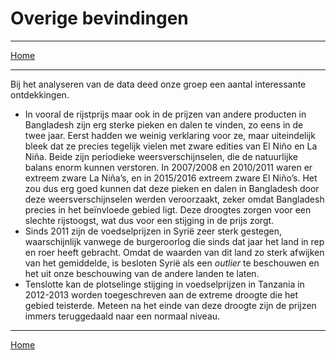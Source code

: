 # Overige bevindingen

<hr>
<a href="/DAV/dashboard">Home</a>
<hr>

Bij het analyseren van de data deed onze groep een aantal interessante ontdekkingen.
* In vooral de rijstprijs maar ook in de prijzen van andere producten in Bangladesh zijn erg sterke pieken en dalen te vinden, zo eens in de twee jaar. Eerst hadden we weinig verklaring voor ze, maar uiteindelijk bleek dat ze precies tegelijk vielen met zware edities van El Niño en La Niña. Beide zijn periodieke weersverschijnselen, die de natuurlijke balans enorm kunnen verstoren. In 2007/2008 en 2010/2011 waren er extreem zware La Niña’s, en in 2015/2016 extreem zware El Niño’s. Het zou dus erg goed kunnen dat deze pieken en dalen in Bangladesh door deze weersverschijnselen werden veroorzaakt, zeker omdat Bangladesh precies in het beïnvloede gebied ligt. Deze droogtes zorgen voor een slechte rijstoogst, wat dus voor een stijging in de prijs zorgt.
* Sinds 2011 zijn de voedselprijzen in Syrië zeer sterk gestegen, waarschijnlijk vanwege de burgeroorlog die sinds dat jaar het land in rep en roer heeft gebracht. Omdat de waarden van dit land zo sterk afwijken van het gemiddelde, is besloten Syrië als een *outlier* te beschouwen en het uit onze beschouwing van de andere landen te laten.
* Tenslotte kan de plotselinge stijging in voedselprijzen in Tanzania in 2012-2013 worden toegeschreven aan de extreme droogte die het gebied teisterde. Meteen na het einde van deze droogte zijn de prijzen immers teruggedaald naar een normaal niveau.

<hr>
<a href="/DAV/dashboard">Home</a>
